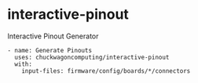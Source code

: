 # interactive-pinout
Interactive Pinout Generator

```
- name: Generate Pinouts
  uses: chuckwagoncomputing/interactive-pinout
  with:
    input-files: firmware/config/boards/*/connectors
```
